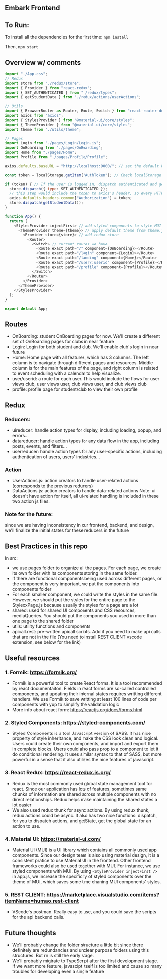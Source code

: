 ## Embark Frontend

## To Run:

To install all the dependencies for the first time:
`npm install`

Then,
`npm start`

## Overview w/ comments
```javascript
import "./App.css";
// Redux
import store from "./redux/store";
import { Provider } from "react-redux";
import { SET_AUTHENTICATED } from "./redux/types";
import { getStudentData } from "./redux/actions/userActions";

// Utils
import { BrowserRouter as Router, Route, Switch } from "react-router-dom";
import axios from "axios";
import { StylesProvider } from "@material-ui/core/styles";
import { ThemeProvider } from "@material-ui/core/styles";
import theme from "./utils/theme";

// Pages
import Login from "./pages/Login/Login.js";
import OnBoarding from "./pages/OnBoarding";
import Home from "./pages/Home";
import Profile from "./pages/Profile/Profile";

axios.defaults.baseURL = "http://localhost:9000/"; // set the default URL for our backend

const token = localStorage.getItem("AuthToken"); // Check localStorage to see if the user is logged in

if (token) { // If the user is logged in, dispatch authenticated and get user's data
  store.dispatch({ type: SET_AUTHENTICATED });
  // this step would include the token to axios's header, so every HTTP request you made has the token included
  axios.defaults.headers.common["Authorization"] = token; 
  store.dispatch(getStudentData());
}

function App() {
  return (
    <StylesProvider injectFirst> // add styled components to style MUI components
      <ThemeProvider theme={theme}> // apply default theme from theme.js
        <Provider store={store}> // add redux store
          <Router>
            <Switch> // current routes we have
              <Route exact path="/" component={OnBoarding}></Route>
              <Route exact path="/login" component={Login}></Route>
              <Route exact path="/landing" component={Home}></Route>
              <Route exact path="/user/:userid" component={Profile}></Route>
              <Route exact path="/profile" component={Profile}></Route>
            </Switch>
          </Router>
        </Provider>
      </ThemeProvider>
    </StylesProvider>
  );
}

export default App;
```
## Routes
- OnBoarding: student OnBoarding pages for now. We'll create a different set of OnBoarding pages for clubs in near feature
- Login: Login for both student and club. We'll enable club's login in near future
- Home: Home page with all features, which has 3 columns. The left column is to navigate through different pages and resources. Middle column is for the main features of the page, and right column is related to event scheduling with a calendar to help visualize.
- user/userid: a route for each user. This would include the flows for user views club, user views user, club views user, and club views club
- profile: profile page for student/club to view their own profile

## Redux
### Reducers:
- uireducer: handle action types for display, including loading, popup, and errors...
- datareducer: handle action types for any data flow in the app, including posts, events, and filters...
- userreducer: handle action types for any user-specific actions, including authentication of users, users' industries...

### Action
- UserActions.js: action creators to handle user-related actions (corresponds to the previous reducers)
- DataActions.js: action creators to handle data-related actions
Note: ui doesn't have action for itself, all ui-related handling is included in these two action js files.

### Note for the future:
since we are having inconsistency in our frontend, backend, and design, we'll finalize the initial states for these reducers in the future

## Best Practices in this repo
In src:
- we use pages folder to organize all the pages. For each page, we create its own folder with its components storing in the same folder.
- If there are functional components being used across different pages, or the component is very important, we put the components into components folder
- For each smaller component, we could write the styles in the same file. However, we should put the styles for the entire page to the StylexxPage.js because usually the styles for a page are a lot
- shared: used for shared UI components and CSS resources, mediaQueries. You should put the components you used in more than one page to the shared folder
- utils: utility functions and components
- apicall.rest: pre-written apicall scripts. Add if you need to make api calls that are not in the file (You need to install REST CLIENT vscode extension, see below for the link)

## Useful resources

### 1. Formik: https://formik.org/
- Formik is a powerful tool to create React forms. It is a tool recommended by react documentaiton. Fields in react forms are so-called controlled components, and updating their internal states requires writting different handlers. We use Formik to save writting at least 100 lines of code per components with yup to simplify the validation logic
- More info about react form: https://reactjs.org/docs/forms.html

### 2. Styled Components: https://styled-components.com/
- Styled Components is a tool Javascript version of SASS. It has nice property of style inheritance, and make the CSS look clean and logical. Users could create their own components, and import and export them in complete blocks. Users could also pass prop to a component to let it do conditional rendering. It uses similar syntax to that of SASS, but more powerful in a sense that it also utilizes the nice features of javascript.

### 3. React Redux: https://react-redux.js.org/
- Redux is the most commonly used global state management tool for react. Since our application has lots of features, sometimes same chunks of information are shared across multiple components with no direct relationships. Redux helps make maintaining the shared states a lot easier
- We also used redux thunk for async actions. By using redux thunk, redux actions could be async. It also has two nice functions: dispatch, for you to dispatch actions, and getState, get the global state for an action to use. 

### 4. Material UI: https://material-ui.com/
- Material UI (MUI) is a UI library which contains all commonly used app components. Since our design team is also using material design, it is a consistent pratice to use Material UI in the frontend. Other frontend frameworks could also be used together with MUI. For instance, we use styled components with MUI. By using `<StyleProvider injectFirst />` in app.js, we increase the specificity of styled components over the theme of MUI, which saves some time chaning MUI components' styles.

### 5. REST CLIENT: https://marketplace.visualstudio.com/items?itemName=humao.rest-client
- VScode's postman. Really easy to use, and you could save the scripts for the api backend calls.


## Future thoughts
- We'll probably change the folder structure a little bit since there definitely are redundancies and unclear purpose folders using this structures. But rn is still the early stage.
- We'll probably migirate to TypeScript after the first development stage. If we want more feature, javascipt itself is too limited and cause so many troubles for developing even a single feature
